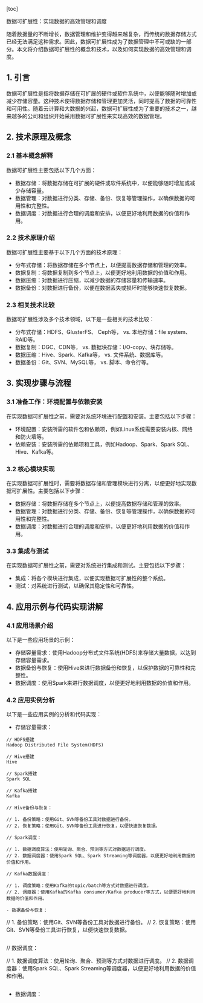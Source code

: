 
[toc]                    
                
                
数据可扩展性：实现数据的高效管理和调度

随着数据量的不断增长，数据管理和维护变得越来越复杂，而传统的数据存储方式已经无法满足这种需求。因此，数据可扩展性成为了数据管理中不可或缺的一部分。本文将介绍数据可扩展性的概念和技术，以及如何实现数据的高效管理和调度。

## 1. 引言

数据可扩展性是指将数据存储在可扩展的硬件或软件系统中，以便能够随时增加或减少存储容量。这种技术使得数据存储和管理更加灵活，同时提高了数据的可靠性和可用性。随着云计算和大数据的兴起，数据可扩展性成为了重要的技术之一，越来越多的公司和组织开始采用数据可扩展性来实现高效的数据管理。

## 2. 技术原理及概念

### 2.1 基本概念解释

数据可扩展性主要包括以下几个方面：

- 数据存储：将数据存储在可扩展的硬件或软件系统中，以便能够随时增加或减少存储容量。
- 数据管理：对数据进行分类、存储、备份、恢复等管理操作，以确保数据的可用性和完整性。
- 数据调度：对数据进行合理的调度和安排，以便更好地利用数据的价值和作用。

### 2.2 技术原理介绍

数据可扩展性主要基于以下几个方面的技术原理：

- 分布式存储：将数据存储在多个节点上，以便提高数据存储和管理的效率。
- 数据复制：将数据复制到多个节点上，以便更好地利用数据的价值和作用。
- 数据压缩：对数据进行压缩，以减少数据的存储容量和传输速率。
- 数据备份：对数据进行备份，以便在数据丢失或损坏时能够快速恢复数据。

### 2.3 相关技术比较

数据可扩展性涉及多个技术领域，以下是一些相关的技术比较：

- 分布式存储：HDFS、GlusterFS、 Ceph等， vs. 本地存储：file system、RAID等。
- 数据复制：DGC、CDN等， vs. 数据块存储：I/O-copy、块存储等。
- 数据压缩：Hive、Spark、Kafka等， vs. 文件系统、数据库等。
- 数据备份：Git、SVN、MySQL等， vs. 脚本、命令行等。

## 3. 实现步骤与流程

### 3.1 准备工作：环境配置与依赖安装

在实现数据可扩展性之前，需要对系统环境进行配置和安装。主要包括以下步骤：

- 环境配置：安装所需的软件包和依赖项，例如Linux系统需要安装内核、网络和防火墙等。
- 依赖安装：安装所需的依赖项和工具，例如Hadoop、Spark、Spark SQL、Hive、Kafka等。

### 3.2 核心模块实现

在实现数据可扩展性时，需要将数据存储和管理模块进行分离，以便更好地实现数据可扩展性。主要包括以下步骤：

- 数据存储：将数据存储在多个节点上，以便提高数据存储和管理的效率。
- 数据管理：对数据进行分类、存储、备份、恢复等管理操作，以确保数据的可用性和完整性。
- 数据调度：对数据进行合理的调度和安排，以便更好地利用数据的价值和作用。

### 3.3 集成与测试

在实现数据可扩展性之前，需要对系统进行集成和测试。主要包括以下步骤：

- 集成：将各个模块进行集成，以便实现数据可扩展性的整个系统。
- 测试：对系统进行测试，以确保其稳定性和可靠性。

## 4. 应用示例与代码实现讲解

### 4.1 应用场景介绍

以下是一些应用场景的示例：

- 存储容量需求：使用Hadoop分布式文件系统(HDFS)来存储大量数据，以达到存储容量需求。
- 数据备份与恢复：使用Hive来进行数据备份和恢复，以保护数据的可靠性和完整性。
- 数据调度：使用Spark来进行数据调度，以便更好地利用数据的价值和作用。

### 4.2 应用实例分析

以下是一些应用实例的分析和代码实现：

- 存储容量需求：

```
// HDFS搭建
Hadoop Distributed File System(HDFS)
```

```
// Hive搭建
Hive
```

```
// Spark搭建
Spark SQL
```

```
// Kafka搭建
Kafka
```

```
// Hive备份与恢复：

// 1. 备份策略：使用Git、SVN等备份工具对数据进行备份。
// 2. 恢复策略：使用Git、SVN等备份工具进行恢复，以便快速恢复数据。
```

```
// Spark调度：

// 1. 数据调度算法：使用轮询、聚合、预测等方式对数据进行调度。
// 2. 数据调度器：使用Spark SQL、Spark Streaming等调度器，以便更好地利用数据的价值和作用。
```

```
// Kafka数据调度：

// 1. 调度策略：使用Kafka的topic/batch等方式对数据进行调度。
// 2. 调度器：使用Kafka的Kafka consumer/Kafka producer等方式，以便更好地利用数据的价值和作用。
```

```
- 数据备份与恢复：

```
// 1. 备份策略：使用Git、SVN等备份工具对数据进行备份。
// 2. 恢复策略：使用Git、SVN等备份工具进行恢复，以便快速恢复数据。
```

```
// 数据调度：

// 1. 数据调度算法：使用轮询、聚合、预测等方式对数据进行调度。
// 2. 数据调度器：使用Spark SQL、Spark Streaming等调度器，以便更好地利用数据的价值和作用。
```

```
- 数据调度：

```

